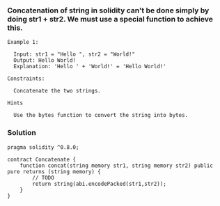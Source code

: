 ### Concatenation of string in solidity can't be done simply by doing str1 + str2. We must use a special function to achieve this.

```
Example 1:

  Input: str1 = "Hello ", str2 = "World!"
  Output: Hello World!
  Explanation: 'Hello ' + 'World!' = 'Hello World!'

Constraints:

  Concatenate the two strings.

Hints

  Use the bytes function to convert the string into bytes.

```

### Solution

```
pragma solidity ^0.8.0;

contract Concatenate {
    function concat(string memory str1, string memory str2) public pure returns (string memory) {
        // TODO
        return string(abi.encodePacked(str1,str2));
    }
}
```
